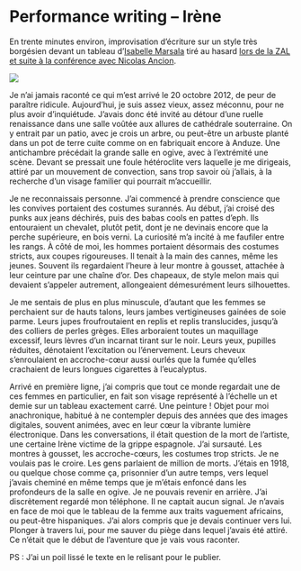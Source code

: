 # Performance writing – Irène

En trente minutes environ, improvisation d’écriture sur un style très borgésien devant un tableau d’[Isabelle Marsala](http://www.isabelle-marsala.fr/) tiré au hasard [lors de la ZAL et suite à la conférence avec Nicolas Ancion](https://tcrouzet.com/2012/10/21/la-tragique-tragedie-du-livre/).

![](https://tcrouzet.com/images_tc/2012/10/da71c63c1ac611e2a94522000a1d03ab_7.jpg)

Je n’ai jamais raconté ce qui m’est arrivé le 20 octobre 2012, de peur de paraître ridicule. Aujourd’hui, je suis assez vieux, assez méconnu, pour ne plus avoir d’inquiétude. J’avais donc été invité au détour d’une ruelle renaissance dans une salle voûtée aux allures de cathédrale souterraine. On y entrait par un patio, avec je crois un arbre, ou peut-être un arbuste planté dans un pot de terre cuite comme on en fabriquait encore à Anduze. Une antichambre précédait la grande salle en ogive, avec à l’extrémité une scène. Devant se pressait une foule hétéroclite vers laquelle je me dirigeais, attiré par un mouvement de convection, sans trop savoir où j’allais, à la recherche d’un visage familier qui pourrait m’accueillir.

Je ne reconnaissais personne. J’ai commencé à prendre conscience que les convives portaient des costumes surannés. Au début, j’ai croisé des punks aux jeans déchirés, puis des babas cools en pattes d’eph. Ils entouraient un chevalet, plutôt petit, dont je ne devinais encore que la perche supérieure, en bois verni. La curiosité m’a incité à me faufiler entre les rangs. À côté de moi, les hommes portaient désormais des costumes stricts, aux coupes rigoureuses. Il tenait à la main des cannes, même les jeunes. Souvent ils regardaient l’heure à leur montre à gousset, attachée à leur ceinture par une chaîne d’or. Des chapeaux, de style melon mais qui devaient s’appeler autrement, allongeaient démesurément leurs silhouettes.

Je me sentais de plus en plus minuscule, d’autant que les femmes se perchaient sur de hauts talons, leurs jambes vertigineuses gainées de soie parme. Leurs jupes froufroutaient en replis et replis translucides, jusqu’à des colliers de perles grèges. Elles arboraient toutes un maquillage excessif, leurs lèvres d’un incarnat tirant sur le noir. Leurs yeux, pupilles réduites, dénotaient l’excitation ou l’énervement. Leurs cheveux s’enroulaient en accroche-cœur aussi ourlés que la fumée qu’elles crachaient de leurs longues cigarettes à l’eucalyptus.

Arrivé en première ligne, j’ai compris que tout ce monde regardait une de ces femmes en particulier, en fait son visage représenté à l’échelle un et demie sur un tableau exactement carré. Une peinture ! Objet pour moi anachronique, habitué à ne contempler depuis des années que des images digitales, souvent animées, avec en leur cœur la vibrante lumière électronique. Dans les conversations, il était question de la mort de l’artiste, une certaine Irène victime de la grippe espagnole. J’ai sursauté. Les montres à gousset, les accroche-cœurs, les costumes trop stricts. Je ne voulais pas le croire. Les gens parlaient de million de morts. J’étais en 1918, ou quelque chose comme ça, prisonnier d’un autre temps, vers lequel j’avais cheminé en même temps que je m’étais enfoncé dans les profondeurs de la salle en ogive. Je ne pouvais revenir en arrière. J’ai discrètement regardé mon téléphone. Il ne captait aucun signal. Je n’avais en face de moi que le tableau de la femme aux traits vaguement africains, ou peut-être hispaniques. J’ai alors compris que je devais continuer vers lui. Plonger à travers lui, pour me sauver du piège dans lequel j’avais été attiré. Ce n’était que le début de l’aventure que je vais vous raconter.

PS : J’ai un poil lissé le texte en le relisant pour le publier.